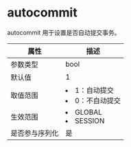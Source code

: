 # autocommit

autocommit 用于设置是否自动提交事务。

| **属性**  |                                                   **描述**                                                   |
|---------|------------------------------------------------------------------------------------------------------------|
| 参数类型    | bool                    |
| 默认值     | 1                       |
| 取值范围    | <li> 1：自动提交   <li> 0：不自动提交    |
| 生效范围    | <li> GLOBAL   <li> SESSION    |
| 是否参与序列化 | 是                       |
